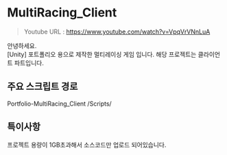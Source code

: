 # MultiRacing_Client
>Youtube URL : https://www.youtube.com/watch?v=VpqVrVNnLuA

안녕하세요.  
[Unity] 포트폴리오 용으로 제작한 멀티레이싱 게임 입니다.
해당 프로젝트는 클라이언트 파트입니다.

## 주요 스크립트 경로
Portfolio-MultiRacing_Client
/Scripts/

## 특이사항
프로젝트 용량이 1GB초과해서 소스코드만 업로드 되어있습니다.